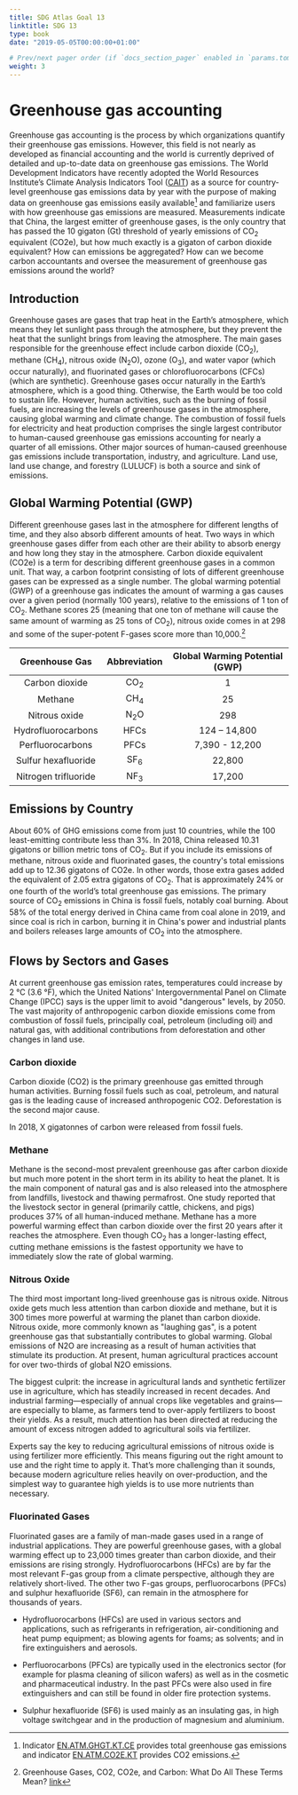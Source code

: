 ```yaml
---
title: SDG Atlas Goal 13
linktitle: SDG 13
type: book
date: "2019-05-05T00:00:00+01:00"

# Prev/next pager order (if `docs_section_pager` enabled in `params.toml`)
weight: 3
---
```


<script src="https://climateclock.world/widget-v2.js" async></script>
<climate-clock />

# Greenhouse gas accounting

Greenhouse gas accounting is the process by which organizations quantify their greenhouse gas emissions. However, this field is not nearly as developed as financial accounting and the world is currently deprived of detailed and up-to-date data on greenhouse gas emissions. The World Development Indicators have recently adopted the World Resources Institute’s Climate Analysis Indicators Tool ([CAIT](https://www.climatewatchdata.org/ghg-emissions)) as a source for country-level greenhouse gas emissions data by year with the purpose of making data on greenhouse gas emissions easily available[^1] and familiarize users with how greenhouse gas emissions are measured. Measurements indicate that China, the largest emitter of greenhouse gases, is the only country that has passed the 10 gigaton (Gt) threshold of yearly emissions of CO<sub>2</sub> equivalent (CO2e), but how much exactly is a gigaton of carbon dioxide equivalent? How can emissions be aggregated? How can we become carbon accountants and oversee the measurement of greenhouse gas emissions around the world?

[^1]: Indicator [EN.ATM.GHGT.KT.CE](https://data.worldbank.org/indicator/EN.ATM.GHGT.KT.CE?end=2018&start=1990) provides total greenhouse gas emissions and indicator [EN.ATM.CO2E.KT](https://data.worldbank.org/indicator/EN.ATM.CO2E.KT?end=2018&start=1990) provides CO2 emissions.

<div class="flourish-embed flourish-hierarchy" data-src="visualisation/7431831"><script src="https://public.flourish.studio/resources/embed.js"></script></div>

## Introduction

Greenhouse gases are gases that trap heat in the Earth’s atmosphere, which means they let sunlight pass through the atmosphere, but they prevent the heat that the sunlight brings from leaving the atmosphere. The main gases responsible for the greenhouse effect include carbon dioxide (CO<sub>2</sub>), methane (CH<sub>4</sub>), nitrous oxide (N<sub>2</sub>O), ozone (O<sub>3</sub>), and water vapor (which occur naturally), and fluorinated gases or chlorofluorocarbons (CFCs) (which are synthetic). Greenhouse gases occur naturally in the Earth’s atmosphere, which is a good thing. Otherwise, the Earth would be too cold to sustain life. However, human activities, such as the burning of fossil fuels, are increasing the levels of greenhouse gases in the atmosphere, causing global warming and climate change. The combustion of fossil fuels for electricity and heat production comprises the single largest contributor to human-caused greenhouse gas emissions accounting for nearly a quarter of all emissions. Other major sources of human-caused greenhouse gas emissions include transportation, industry, and agriculture. Land use, land use change, and forestry (LULUCF) is both a source and sink of emissions.

<div class="flourish-embed" data-src="story/999382"><script src="https://public.flourish.studio/resources/embed.js"></script></div>

## Global Warming Potential (GWP)

Different greenhouse gases last in the atmosphere for different lengths of time, and they also absorb different amounts of heat. Two ways in which greenhouse gases differ from each other are their ability to absorb energy and how long they stay in the atmosphere. Carbon dioxide equivalent (CO2e) is a term for describing different greenhouse gases in a common unit. That way, a carbon footprint consisting of lots of different greenhouse gases can be expressed as a single number. The global warming potential (GWP) of a greenhouse gas indicates the amount of warming a gas causes over a given period (normally 100 years), relative to the emissions of 1 ton of CO<sub>2</sub>. Methane scores 25 (meaning that one ton of methane will cause the same amount of warming as 25 tons of CO<sub>2</sub>), nitrous oxide comes in at 298 and some of the super-potent F-gases score more than 10,000.[^2]

[^2]: Greenhouse Gases, CO2, CO2e, and Carbon: What Do All These Terms Mean? [link](https://ecometrica.com/assets/GHGs-CO2-CO2e-and-Carbon-What-Do-These-Mean-v2.1.pdf)

|    Greenhouse Gas    	| Abbreviation 	| Global Warming Potential (GWP) 	|
|:--------------------:	|:------------:	|:------------------------------:	|
|    Carbon dioxide    	|      CO<sub>2</sub>     	|                1               	|
|        Methane       	|      CH<sub>4</sub>     	|               25               	|
|     Nitrous oxide    	|     N<sub>2</sub>O     	|               298              	|
|  Hydrofluorocarbons  	|     HFCs     	|          124 – 14,800          	|
|   Perfluorocarbons   	|     PFCs     	|         7,390 - 12,200         	|
|  Sulfur hexafluoride 	|     SF<sub>6</sub>     	|             22,800             	|
| Nitrogen trifluoride 	|      NF<sub>3</sub>     	|             17,200             	|

## Emissions by Country

About 60&#37; of GHG emissions come from just 10 countries, while the 100 least-emitting contribute less than 3%. In 2018, China released 10.31 gigatons or billion metric tons of CO<sub>2</sub>. But if you include its emissions of methane, nitrous oxide and fluorinated gases, the country's total emissions add up to 12.36 gigatons of CO2e. In other words, those extra gases added the equivalent of 2.05 extra gigatons of CO<sub>2</sub>. That is approximately 24% or one fourth of the world’s total greenhouse gas emissions. The primary source of CO<sub>2</sub> emissions in China is fossil fuels, notably coal burning. About 58% of the total energy derived in China came from coal alone in 2019, and since coal is rich in carbon, burning it in China's power and industrial plants and boilers releases large amounts of CO<sub>2</sub> into the atmosphere.

<div class="flourish-embed" data-src="story/998814"><script src="https://public.flourish.studio/resources/embed.js"></script></div>

## Flows by Sectors and Gases

At current greenhouse gas emission rates, temperatures could increase by 2 °C (3.6 °F), which the United Nations' Intergovernmental Panel on Climate Change (IPCC) says is the upper limit to avoid "dangerous" levels, by 2050. The vast majority of anthropogenic carbon dioxide emissions come from combustion of fossil fuels, principally coal, petroleum (including oil) and natural gas, with additional contributions from deforestation and other changes in land use.

<div class="flourish-embed flourish-sankey" data-src="visualisation/7509030"><script src="https://public.flourish.studio/resources/embed.js"></script></div>

### Carbon dioxide

Carbon dioxide (CO2) is the primary greenhouse gas emitted through human activities. Burning fossil fuels such as coal, petroleum, and natural gas is the leading cause of increased anthropogenic CO2. Deforestation is the second major cause. 

In 2018, X gigatonnes of carbon were released from fossil fuels. 

### Methane

Methane is the second-most prevalent greenhouse gas after carbon dioxide but much more potent in the short term in its ability to heat the planet. It is the main component of natural gas and is also released into the atmosphere from landfills, livestock and thawing permafrost. One study reported that the livestock sector in general (primarily cattle, chickens, and pigs) produces 37% of all human-induced methane. Methane has a more powerful warming effect than carbon dioxide over the first 20 years after it reaches the atmosphere. Even though CO<sub>2</sub> has a longer-lasting effect, cutting methane emissions is the fastest opportunity we have to immediately slow the rate of global warming. 

### Nitrous Oxide

The third most important long-lived greenhouse gas is nitrous oxide. Nitrous oxide gets much less attention than carbon dioxide and methane, but it is 300 times more powerful at warming the planet than carbon dioxide. Nitrous oxide, more commonly known as "laughing gas", is a potent greenhouse gas that substantially contributes to global warming. Global emissions of N2O are increasing as a result of human activities that stimulate its production. At present, human agricultural practices account for over two-thirds of global N2O emissions. 

The biggest culprit: the increase in agricultural lands and synthetic fertilizer use in agriculture, which has steadily increased in recent decades. And industrial farming—especially of annual crops like vegetables and grains—are especially to blame, as farmers tend to over-apply fertilizers to boost their yields. As a result, much attention has been directed at reducing the amount of excess nitrogen added to agricultural soils via fertilizer.

Experts say the key to reducing agricultural emissions of nitrous oxide is using fertilizer more efficiently. This means figuring out the right amount to use and the right time to apply it. That’s more challenging than it sounds, because modern agriculture relies heavily on over-production, and the simplest way to guarantee high yields is to use more nutrients than necessary.

### Fluorinated Gases

Fluorinated gases are a family of man-made gases used in a range of industrial applications. They are powerful greenhouse gases, with a global warming effect up to 23,000 times greater than carbon dioxide, and their emissions are rising strongly. Hydrofluorocarbons (HFCs) are by far the most relevant F-gas group from a climate perspective, although they are relatively short-lived. The other two F-gas groups, perfluorocarbons (PFCs) and sulphur hexafluoride (SF6), can remain in the atmosphere for thousands of years.

* Hydrofluorocarbons (HFCs) are used in various sectors and applications, such as refrigerants in refrigeration, air-conditioning and heat pump equipment; as blowing agents for foams; as solvents; and in fire extinguishers and aerosols.

* Perfluorocarbons (PFCs) are typically used in the electronics sector (for example for plasma cleaning of silicon wafers) as well as in the cosmetic and pharmaceutical industry. In the past PFCs were also used in fire extinguishers and can still be found in older fire protection systems.

* Sulphur hexafluoride (SF6) is used mainly as an insulating gas, in high voltage switchgear and in the production of magnesium and aluminium.

